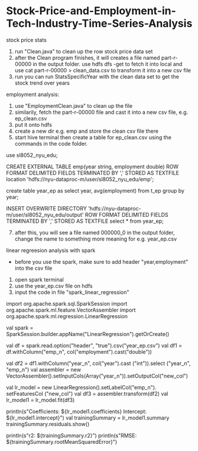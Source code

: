 # Stock-Price-and-Employment-in-Tech-Industry-Time-Series-Analysis
stock price stats
1) run "Clean.java" to clean up the row stock price data set
2) after the Clean program finishes, it will creates a file named part-r-00000 in the output folder. 
   use hdfs dfs -get to fetch it into local and use cat part-r-00000 > clean_data.csv to transform it into a new csv file
3) run you can run StatsSpecificYear with the clean data set to get the stock trend over years

employment analysis:
1) use "EmploymentClean.java" to clean up the file 
2) similarily, fetch the part-r-00000 file and cast it into a new csv file, e.g. ep_clean.csv
3) put it onto hdfs
5) create a new dir e.g. emp and store the clean csv file there
6) start hive terminal then create a table for ep_clean.csv using the commands in the code folder.

use sl8052_nyu_edu;

CREATE EXTERNAL TABLE emp(year string, employment double) ROW FORMAT DELIMITED FIELDS TERMINATED BY ',' STORED AS TEXTFILE location  'hdfs://nyu-dataproc-m/user/sl8052_nyu_edu/emp';

create table year_ep as select year, avg(employment) from t_ep group by year;

INSERT OVERWRITE DIRECTORY 'hdfs://nyu-dataproc-m/user/sl8052_nyu_edu/output' ROW FORMAT DELIMITED FIELDS TERMINATED BY ',' STORED AS TEXTFILE select * from year_ep;

7) after this, you will see a file named 000000_0 in the output folder, change the name to something more meaning for e.g. year_ep.csv

linear regreesion analysis with spark

* before you use the spark, make sure to add header "year,employment" into the csv file

1) open spark terminal
2) use the year_ep.csv file on hdfs
3) input the code in file "spark_linear_regression"


import org.apache.spark.sql.SparkSession
import org.apache.spark.ml.feature.VectorAssembler
import org.apache.spark.ml.regression.LinearRegression

val spark = SparkSession.builder.appName("LinearRegression").getOrCreate()

val df = spark.read.option("header", "true").csv("year_ep.csv")
val df1 = df.withColumn("emp_n", col("employment").cast("double"))

val df2 = df1.withColumn("year_n", col("year").cast ("int")).select ("year_n", "emp_n")
val assembler = new VectorAssembler().setInputCols(Array("year_n")).setOutputCol("new_col")

val lr_model = new LinearRegression().setLabelCol("emp_n"). setFeaturesCol ("new_col")
val df3 = assembler.transform(df2)
val lr_model1 = lr_model.fit(df3)

println(s"Coefficients: ${lr_model1.coefficients} Intercept: ${lr_model1.intercept}")
val trainingSummary = lr_model1.summary
trainingSummary.residuals.show()


println(s"r2: ${trainingSummary.r2}")
println(s"RMSE: ${trainingSummary.rootMeanSquaredError}")
